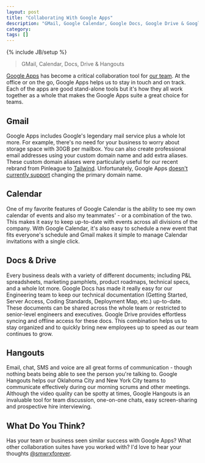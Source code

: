 ```yaml
---
layout: post
title: "Collaborating With Google Apps"
description: "GMail, Google Calendar, Google Docs, Google Drive & Google Hangouts"
category: 
tags: []
---
```

{% include JB/setup %}

<blockquote>
	<p>GMail, Calendar, Docs, Drive &amp; Hangouts</p>
</blockquote>

[Google Apps](http://www.google.com/enterprise/apps/business) has become a critical collaboration tool for [our team](http://developers.tailwindapp.com). At the office or on the go, Google Apps helps us to stay in touch and on track. Each of the apps are good stand-alone tools but it's how they all work together as a whole that makes the Google Apps suite a great choice for teams.

Gmail
-----
Google Apps includes Google's legendary mail service plus a whole lot more. For example, there's no need for your business to worry about storage space with 30GB per mailbox. You can also create professional email addresses using your custom domain name and add extra aliases. These custom domain aliases were particularly useful for our recent rebrand from Pinleague to [Tailwind](http://tailwindapp.com). Unfortunately, Google Apps [doesn't currently support](https://support.google.com/a/answer/54819) changing the primary domain name.

Calendar
--------
One of my favorite features of Google Calendar is the ability to see my own calendar of events and also my teammates' - or a combination of the two. This makes it easy to keep up-to-date with events across all divisions of the company. With Google Calendar, it's also easy to schedule a new event that fits everyone's schedule and Gmail makes it simple to manage Calendar invitations with a single click.

Docs & Drive
------------
Every business deals with a variety of different documents; including P&L spreadsheets, marketing pamphlets, product roadmaps, technical specs, and a whole lot more. Google Docs has made it really easy for our Engineering team to keep our technical documentation (Getting Started, Server Access, Coding Standards, Deployment Map, etc.) up-to-date. These documents can be shared across the whole team or restricted to senior-level engineers and executives. Google Drive provides effortless syncing and offline access for these docs. This combination helps us to stay organized and to quickly bring new employees up to speed as our team continues to grow.

Hangouts
--------
Email, chat, SMS and voice are all great forms of communication - though nothing beats being able to see the person you're talking to. Google Hangouts helps our Oklahoma City and New York City teams to communicate effectively during our morning scrums and other meetings. Although the video quality can be spotty at times, Google Hangouts is an invaluable tool for team discussion, one-on-one chats, easy screen-sharing and prospective hire interviewing.

What Do You Think?
------------------
Has your team or business seen similar success with Google Apps? What other collaboration suites have you worked with? I'd love to hear your thoughts [@smwrxforever](https://twitter.com/smwrxforever).
